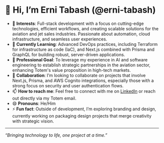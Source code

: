 # 👋 Hi, I’m Erni Tabash (@erni-tabash)

- 👀 **Interests**: Full-stack development with a focus on cutting-edge technologies, efficient workflows, and creating scalable solutions for the aviation and jet sales industries. Passionate about automation, cloud infrastructure, and seamless user experiences.
- 🌱 **Currently Learning**: Advanced DevOps practices, including Terraform for infrastructure as code (IaC), and Next.js combined with Prisma and GraphQL for building robust, server-driven applications.
- 💼 **Professional Goal**: To leverage my experience in AI and software engineering to establish strategic partnerships in the aviation sector, enhancing Totem's value proposition in high-tech markets.
- 💞️ **Collaboration**: I’m looking to collaborate on projects that involve Next.js, Prisma, and AWS Cognito integrations, especially those with a strong focus on security and user authentication flows.
- 📫 **How to reach me**: Feel free to connect with me on [LinkedIn](https://www.linkedin.com/in/erni-tabash) or reach out directly via my Totem email.
- 😄 **Pronouns**: He/Him
- ⚡ **Fun fact**: Outside of development, I’m exploring branding and design, currently working on packaging design projects that merge creativity with strategic vision.

---

*“Bringing technology to life, one project at a time.”*


<!---
erni-tabash/erni-tabash is a ✨ special ✨ repository because its `README.md` (this file) appears on your GitHub profile.
You can click the Preview link to take a look at your changes.
--->
